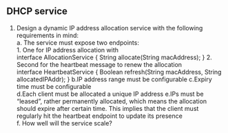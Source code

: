 ## DHCP service

1. Design	a	dynamic	IP	address	allocation	service	with	the	following	requirements	in	mind:	
	a. The	service	must	expose	two	endpoints:	
		1. One	for	IP	address	allocation	with		
			interface AllocationService {
			String allocate(String macAddress);
			}
		2. Second	for	the	heartbeat	message	to	renew	the	allocation		
			interface HeartbeatService {
			Boolean refresh(String macAddress,
			String allocatedIPAddr);
			}
b.IP	address	range	must	be	configurable
c.Expiry	time	must	be	configurable	
d.Each	client	must	be	allocated	a	unique	IP	address
e.IPs	must	be	“leased”,	rather	permanently	allocated,	which	means	the	allocation	
should	expire	after	certain	time.	This	implies	that	the	client	must	regularly	hit	the	
heartbeat	endpoint	to	update	its	presence	
f. How	well	will	the	service	scale?	